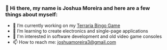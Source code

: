 ### 👋 Hi there, my name is Joshua Moreira and here are a few things about myself:

- 🔭 I’m currently working on my [Terraria Bingo Game](https://github.com/OfficialArms/terraria-bingo)
- 🌱 I’m learning to create electronics and single-page applications
- 👀 I'm interested in software development and old video game consoles
- 📫 How to reach me: joshuamoreira3@gmail.com

<!-- **OfficialArms/OfficialArms** is a ✨ _special_ ✨ repository because its `README.md` (this file) appears on your GitHub profile. -->

